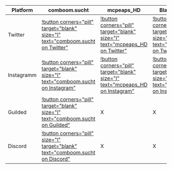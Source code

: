 | Platform | comboom.sucht | mcpeaps_HD | BlackDragon |
| -------- | ------------- | ---------- | ----------- |
|  Twitter | [!button corners="pill" target="blank" size="l" text="comboom.sucht on Twitter"](https://bit.ly/cbpstwitter) | [!button corners="pill" target="blank" size="l" text="mcpeaps_HD on Twitter"](https://twitter.com/mcpeaps_hd) | [!button corners="pill" target="blank" size="l" text="BlackDragon on Twitter"](https://twitter.com/Adrian37416838) |
|Instagramm| [!button corners="pill" target="blank" size="l" text="comboom.sucht on Instagram"](https://bit.ly/cbpsinstagram) | [!button corners="pill" target="blank" size="l" text="mcpeaps_HD on Instagram"](https://www.instagram.com/mcpeaps_hd/) | [!button corners="pill" target="blank" size="l" text="BlackDragon on Instagram"](https://www.instagram.com/blackdragon_cbps/) |
| Guilded | [!button corners="pill" target="blank" size="l" text="comboom.sucht on Guilded"](https://www.guilded.gg/i/keNV5QMp) |        X      |    X       | 
| Discord  | [!button corners="pill" size="l" target="blank" text="comboom.sucht on Discord"](http://bit.ly/comboompunktsuchtdiscord) |        X      |    X       |

